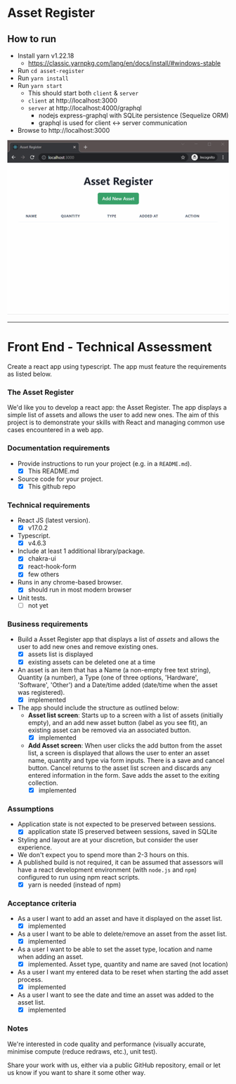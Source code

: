 # Asset Register

## How to run
* Install yarn v1.22.18
  * https://classic.yarnpkg.com/lang/en/docs/install/#windows-stable
* Run `cd asset-register`
* Run `yarn install`
* Run `yarn start`
  * This should start both `client` & `server`
  * `client` at http://localhost:3000
  * `server` at http://localhost:4000/graphql
    * nodejs express-graphql with SQLite persistence (Sequelize ORM)
    * graphql is used for client <-> server communication 
* Browse to http://localhost:3000

![asset-register.gif](asset-register.gif)

---
# Front End - Technical Assessment

Create a react app using typescript. The app must feature the requirements as listed below.

### The Asset Register

We'd like you to develop a react app: the Asset Register. The app displays a simple list of assets and allows the user to add new ones. The aim of this project is to demonstrate your skills with React and managing common use cases encountered in a web app.

### Documentation requirements

- Provide instructions to run your project (e.g. in a `README.md`).
  - [x] This README.md
- Source code for your project.
  - [x] This github repo
    
### Technical requirements

- React JS (latest version).
  - [x] v17.0.2
- Typescript.
  - [x] v4.6.3
- Include at least 1 additional library/package.
  - [x] chakra-ui
  - [x] react-hook-form
  - [x] few others
- Runs in any chrome-based browser.
  - [x] should run in most modern browser
- Unit tests.
  - [ ] not yet

### Business requirements

- Build a Asset Register app that displays a list of _assets_ and allows the user to add new ones and remove existing ones.
  - [x] assets list is displayed
  - [x] existing assets can be deleted one at a time
- An asset is an item that has a Name (a non-empty free text string), Quantity (a number), a Type (one of three options, 'Hardware', 'Software', 'Other') and a Date/time added (date/time when the asset was registered).
  - [x] implemented
- The app should include the structure as outlined below:
  - **Asset list screen**: Starts up to a screen with a list of assets (initially empty), and an add new asset button (label as you see fit), an existing asset can be removed via an associated button.
    - [x] implemented

  - **Add Asset screen**: When user clicks the add button from the asset list, a screen is displayed that allows the user to enter an asset name, quantity and type via form inputs. There is a save and cancel button. Cancel returns to the asset list screen and discards any entered information in the form. Save adds the asset to the exiting collection.
    - [x] implemented

### Assumptions

- Application state is not expected to be preserved between sessions.
  - [x] application state IS preserved between sessions, saved in SQLite
- Styling and layout are at your discretion, but consider the user experience.
- We don't expect you to spend more than 2-3 hours on this.
- A published build is not required, it can be assumed that assessors will have a react development environment (with `node.js` and `npm`) configured to run using npm react scripts.
  - [x] yarn is needed (instead of npm)

### Acceptance criteria

- As a user I want to add an asset and have it displayed on the asset list.
  - [x] implemented
- As a user I want to be able to delete/remove an asset from the asset list.
  - [x] implemented
- As a user I want to be able to set the asset type, location and name when adding an asset.
  - [x] implemented. Asset type, quantity and name are saved (not location)
- As a user I want my entered data to be reset when starting the add asset process.
  - [x] implemented
- As a user I want to see the date and time an asset was added to the asset list.
  - [x] implemented

### Notes

We're interested in code quality and performance (visually accurate, minimise compute (reduce redraws, etc.), unit test).

Share your work with us, either via a public GitHub repository, email or let us know if you want to share it some other way.

  
